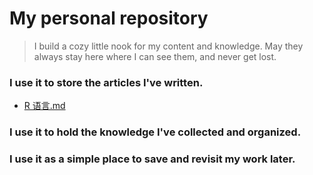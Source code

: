 # My personal repository

> I build a cozy little nook for my content and knowledge.
> May they always stay here where I can see them, and never get lost.

### I use it to store the articles I've written.
- [R 语言.md](https://github.com/zlZayn/mine/blob/main/R%20%E8%AF%AD%E8%A8%80.md)
### I use it to hold the knowledge I've collected and organized.
### I use it as a simple place to save and revisit my work later.
